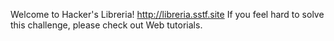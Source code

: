 Welcome to Hacker's Libreria!
http://libreria.sstf.site
If you feel hard to solve this challenge, please check out Web tutorials.
